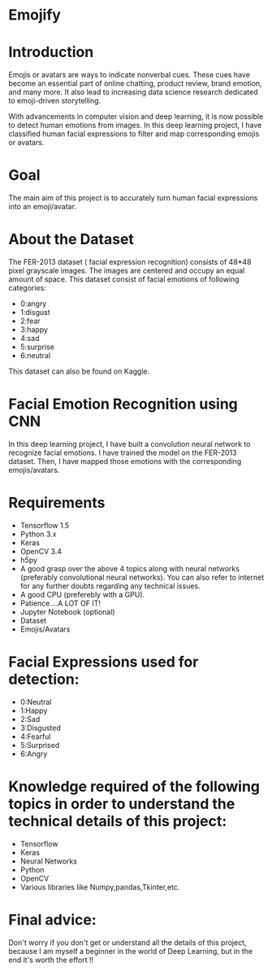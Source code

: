 # Emojify



# Introduction
Emojis or avatars are ways to indicate nonverbal cues. These cues have become an essential part of online chatting, product review, brand emotion, and many more. It also lead to increasing data science research dedicated to emoji-driven storytelling.

With advancements in computer vision and deep learning, it is now possible to detect human emotions from images. In this deep learning project, I have classified human facial expressions to filter and map corresponding emojis or avatars.

# Goal
The main aim of this project is to accurately turn human facial expressions into an emoji/avatar.

# About the Dataset
The FER-2013 dataset ( facial expression recognition) consists of 48*48 pixel grayscale images. The images are centered and occupy an equal amount of space. This dataset consist of facial emotions of following categories:

- 0:angry
- 1:disgust
- 2:fear
- 3:happy
- 4:sad
- 5:surprise
- 6:neutral

This dataset can also be found on Kaggle.

# Facial Emotion Recognition using CNN
In this deep learning project, I have built a convolution neural network to recognize facial emotions. I have trained the model on the FER-2013 dataset. Then, I have mapped those emotions with the corresponding emojis/avatars.

# Requirements
- Tensorflow 1.5
- Python 3.x
- Keras
- OpenCV 3.4
- h5py
- A good grasp over the above 4 topics along with neural networks (preferably convolutional neural networks). You can also refer to internet for any further doubts regarding any technical issues.
- A good CPU (preferebly with a GPU).
- Patience....A LOT OF IT!
- Jupyter Notebook (optional)
- Dataset
- Emojis/Avatars

# Facial Expressions used for detection:
- 0:Neutral
- 1:Happy
- 2:Sad
- 3:Disgusted
- 4:Fearful
- 5:Surprised
- 6:Angry

# Knowledge required of the following topics in order to understand the technical details of this project:
- Tensorflow
- Keras
- Neural Networks
- Python
- OpenCV
- Various libraries like Numpy,pandas,Tkinter,etc.

# Final advice:
Don't worry if you don't get or understand all the details of this project, because I am myself a beginner in the world of Deep Learning, but in the end it's worth the effort !!
